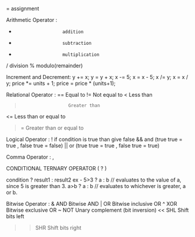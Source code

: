 
=                       assignment

Arithmetic Operator : 
+	                    addition
-	                    subtraction
*	                    multiplication
/	                    division
%	                    modulo(remainder)

Increment and Decrement: 
y += x;                	y = y + x;
x -= 5;	                x = x - 5;
x /= y;	                x = x / y;
price *= units + 1;	    price = price * (units+1);

Relational Operator : 
==	                    Equal to
!=	                    Not equal to
<	                    Less than
>	                    Greater than
<=	                    Less than or equal to
>=	                    Greater than or equal to

Logical Operator : 
!                       if condition is true than give false 
&&                      and (true true = true , false true = false)
||                      or (true true = true , false true = true)

Comma Operator :
 ,

CONDITIONAL TERNARY OPERATOR ( ? )

condition ? result1 : result2
ex - 5>3 ? a : b  // evaluates to the value of a, since 5 is greater than 3.
     a>b ? a : b      // evaluates to whichever is greater, a or b. 

Bitwise Operator : 
&	AND	Bitwise AND
|	OR	Bitwise inclusive OR
^	XOR	Bitwise exclusive OR
~	NOT	Unary complement (bit inversion)
<<	SHL	Shift bits left
>>	SHR	Shift bits right
